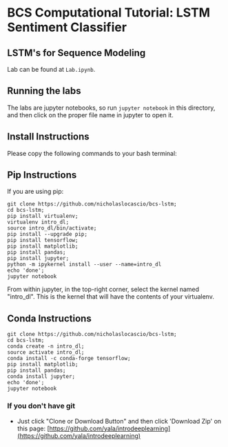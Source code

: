 # BCS Computational Tutorial: LSTM Sentiment Classifier

## LSTM's for Sequence Modeling
Lab can be found at `Lab.ipynb`.

## Running the labs
The labs are jupyter notebooks, so run `jupyter notebook` in this directory, and then click on the proper file name in jupyter to open it.

## Install Instructions
Please copy the following commands to your bash terminal:

## Pip Instructions
If you are using pip:
```
git clone https://github.com/nicholaslocascio/bcs-lstm;
cd bcs-lstm;
pip install virtualenv;
virtualenv intro_dl;
source intro_dl/bin/activate;
pip install --upgrade pip;
pip install tensorflow;
pip install matplotlib;
pip install pandas;
pip install jupyter;
python -m ipykernel install --user --name=intro_dl
echo 'done';
jupyter notebook
```
From within jupyter, in the top-right corner, select the kernel named "intro_dl". This is the kernel that will have the contents of your virtualenv.

## Conda Instructions
```
git clone https://github.com/nicholaslocascio/bcs-lstm;
cd bcs-lstm;
conda create -n intro_dl;
source activate intro_dl;
conda install -c conda-forge tensorflow;
pip install matplotlib;
pip install pandas;
conda install jupyter;
echo 'done';
jupyter notebook
```


### If you don't have git
- Just click "Clone or Download Button" and then click 'Download Zip' on this page: [https://github.com/yala/introdeeplearning](https://github.com/yala/introdeeplearning)


